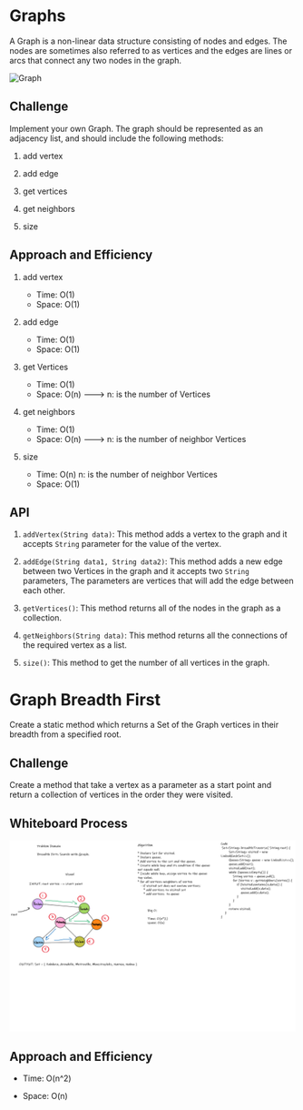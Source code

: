 # Graphs

A Graph is a non-linear data structure consisting of nodes and edges. The nodes are sometimes also referred to as vertices and the edges are lines or arcs that connect any two nodes in the graph.

![Graph](https://www.geeksforgeeks.org/wp-content/uploads/undirectedgraph.png)

## Challenge

Implement your own Graph. The graph should be represented as an adjacency list, and should include the following methods:

1. add vertex

2. add edge

3. get vertices

4. get neighbors

5. size

## Approach and Efficiency

1. add vertex

    * Time: O(1)
    * Space: O(1)

2. add edge

    * Time: O(1)
    * Space: O(1)

3. get Vertices

    * Time: O(1)
    * Space: O(n) ---> n: is the number of Vertices

4. get neighbors

    * Time: O(1)
    * Space: O(n) ---> n: is the number of neighbor Vertices

5. size

    * Time: O(n) n: is the number of neighbor Vertices
    * Space: O(1)

## API

1. `addVertex(String data)`: This method adds a vertex to the graph and it accepts `String` parameter for the value of the vertex.

2. `addEdge(String data1, String data2)`: This method adds a new edge between two Vertices in the graph and it accepts two `String` parameters, The parameters are vertices that will add the edge between each other.

3. `getVertices()`: This method returns all of the nodes in the graph as a collection.

4. `getNeighbors(String data)`: This method returns all the connections of the required vertex as a list.

5. `size()`: This method to get the number of all vertices in the graph.


# Graph Breadth First

Create a static method which returns a Set of the Graph vertices in their breadth from a specified root.

## Challenge

Create a method that take a vertex as a parameter as a start point and return a collection of vertices in the order they were visited.

## Whiteboard Process

![graph-breadth-first](images/code-challeng-36.png)

## Approach and Efficiency

* Time: O(n^2)

* Space: O(n)